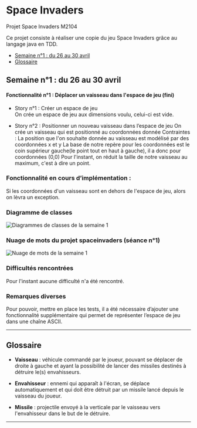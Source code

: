 # Space Invaders
Projet Space Invaders M2104

Ce projet consiste à réaliser une copie du jeu Space Invaders grâce au langage java en TDD.

- [Semaine n°1 : du 26 au 30 avril](#semaine1)  
- [Glossaire](#glossaire)

## Semaine n°1 : du 26 au 30 avril <a id="semaine1"></a>

#### Fonctionnalité n°1 : Déplacer un vaisseau dans l'espace de jeu (fini)

- Story n°1 : Créer un espace de jeu  
On crée un espace de jeu aux dimensions voulu, celui-ci est vide.

-  Story n°2 : Positionner un nouveau vaisseau dans l’espace de jeu 
On crée un vaisseau qui est positionné au coordonnées donnée
 Contraintes :
La position que l'on souhaite donnée au vaisseau est modélisé par des coordonnées x et y
La base de notre repère pour les coordonnées est le coin supérieur gauche(le point tout en haut à gauche), il a donc pour coordonnées (0,0)
Pour l'instant, on réduit la taille de notre vaisseau au maximum, c'est à dire un point.


### Fonctionnalité en cours d’implémentation : 
Si les coordonnées d'un vaisseau sont en dehors de l'espace de jeu, alors on lèvra un exception.

### Diagramme de classes 

![Diagrammes de classes de la semaine 1](images/DiagrammeClasses_Semaine1.png)

### Nuage de mots du projet spaceinvaders (séance n°1)  
 
![Nuage de mots de la semaine 1](images/NuageMots_Semaine1.png)


### Difficultés rencontrées 
Pour l'instant aucune difficulté n'a été rencontré.

### Remarques diverses
 Pour pouvoir, mettre en place les tests, il a été nécessaire d’ajouter une fonctionnalité supplémentaire qui permet de représenter l’espace de jeu dans une chaîne ASCII.

-------------

## Glossaire <a id="glossaire"></a>

* **Vaisseau** :  véhicule commandé par le joueur, pouvant se déplacer de droite à gauche et ayant la possibilité de lancer des missiles destinés à détruire le(s) envahisseurs.

* **Envahisseur**  :  ennemi qui apparaît à l'écran, se déplace automatiquement et qui doit être détruit par un missile lancé depuis le vaisseau du joueur.

* **Missile** :  projectile envoyé à la verticale par le vaisseau vers l'envahisseur dans le but de le détruire.

------------- 
